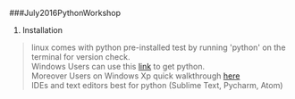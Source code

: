 ###July2016PythonWorkshop

1.  Installation  
> linux comes with python pre-installed test by running 'python' on the terminal for version check.  
> Windows Users can use this [link](https://www.python.org/downloads/windows/) to get python.  
> Moreover Users on Windows Xp quick walkthrough [here](http://dooling.com/index.php/2006/03/14/python-on-xp-7-minutes-to-hello-world/)  
> IDEs and text editors best for python (Sublime Text, Pycharm, Atom)  